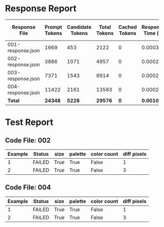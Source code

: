 # Response Report

| Response File | Prompt Tokens | Candidate Tokens | Total Tokens | Cached Tokens | Response Time (s) | Total Elapsed (s) |
|---------------|---------------|------------------|--------------|---------------|-------------------|-------------------|
| 001-response.json | 1669 | 453 | 2122 | 0 | 0.0003 | 7.0088 |
| 002-response.json | 3886 | 1071 | 4957 | 0 | 0.0002 | 13.8283 |
| 003-response.json | 7371 | 1543 | 8914 | 0 | 0.0002 | 19.4998 |
| 004-response.json | 11422 | 2161 | 13583 | 0 | 0.0002 | 24.6949 |
| **Total**     | **24348** | **5228** | **29576** | **0** | **0.0010** |  |

# Test Report

## Code File: 002

| Example | Status | size | palette | color count | diff pixels |
|---------|--------|------|---------|-------------|-------------|
| 1 | FAILED | True | True | False | 1 |
| 2 | FAILED | True | True | False | 3 |

## Code File: 004

| Example | Status | size | palette | color count | diff pixels |
|---------|--------|------|---------|-------------|-------------|
| 1 | FAILED | True | True | False | 1 |
| 2 | FAILED | True | True | False | 3 |

